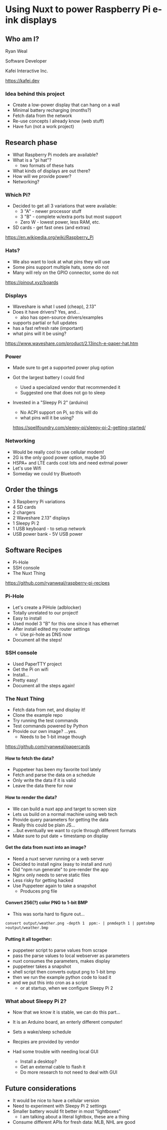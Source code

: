# Using Nuxt to power Raspberry Pi e-ink displays



## Who am I?

Ryan Weal

Software Developer

Kafei Interactive Inc.

https://kafei.dev



### Idea behind this project

- Create a low-power display that can hang on a wall
- Minimal battery recharging (months?)
- Fetch data from the network
- Re-use concepts I already know (web stuff)
- Have fun (not a work project)



## Research phase

- What Raspberry Pi models are available?
- What is a "pi hat"?
  - two formats of these hats
- What kinds of displays are out there?
- How will we provide power?
- Networking?



### Which Pi?

- Decided to get all 3 variations that were available:
  - 3 "A" - newer processor stuff
  - 3 "B" - complete w/extra ports but most support
  - Zero W - lowest power, less RAM, etc.
- SD cards - get fast ones (and extras)

https://en.wikipedia.org/wiki/Raspberry_Pi



### Hats?

- We also want to look at what pins they will use
- Some pins support multiple hats, some do not
- Many will rely on the GPIO connector, some do not

https://pinout.xyz/boards



### Displays

- Waveshare is what I used (cheap), 2.13"
- Does it have drivers? Yes, and...
  - also has open-source drivers/examples
- supports partial or full updates
- has a fast refresh rate (important)
- what pins will it be using?

https://www.waveshare.com/product/2.13inch-e-paper-hat.htm



### Power

- Made sure to get a supported power plug option
- Got the largest battery I could find
  - Used a specialized vendor that recommended it
  - Suggested one that does not go to sleep
- Invested in a "Sleepy Pi 2" (arduino)
  - No ACPI support on Pi, so this will do
  - what pins will it be using?

  https://spellfoundry.com/sleepy-pi/sleepy-pi-2-getting-started/



### Networking

- Would be really cool to use cellular modem!
- 2G is the only good power option, maybe 3G
- HSPA+ and LTE cards cost lots and need extrnal power
- Let's use Wifi
- Someday we could try Bluetooth



## Order the things

- 3 Raspberry Pi variations
- 4 SD cards
- 2 chargers
- 2 Waveshare 2.13" displays
- 1 Sleepy Pi 2
- 1 USB keyboard - to setup network
- USB power bank - 5V USB power



## Software Recipes

- Pi-Hole
- SSH console
- The Nuxt Thing

https://github.com/ryanweal/raspberry-pi-recipes



### Pi-Hole

- Let's create a PiHole (adblocker)
- Totally unrelated to our project!
- Easy to install
- Used model 3 "B" for this one since it has ethernet
- After install edited my router settings
  - Use pi-hole as DNS now
- Document all the steps!



### SSH console

- Used PaperTTY project
- Get the Pi on wifi
- Install...
- Pretty easy!
- Document all the steps again!



### The Nuxt Thing

- Fetch data from net, and display it!
- Clone the example repo
- Try running the test commands
- Test commands powered by Python
- Provide our own image? ...yes.
  - Needs to be 1-bit image though

https://github.com/ryanweal/papercards



#### How to fetch the data?

- Puppeteer has been my favorite tool lately
- Fetch and parse the data on a schedule
- Only write the data if it is valid
- Leave the data there for now



#### How to render the data?

- We can build a nuxt app and target to screen size
- Lets us build on a normal machine using web tech
- Provide query parameters for getting the data
- Really this could be plain JS...
- ...but eventually we want to cycle through different formats
- Make sure to put date + timestamp on display



#### Get the data from nuxt into an image?

- Need a nuxt server running or a web server
- Decided to install nginx (easy to install and run)
- Did "npm run generate" to pre-render the app
- Nginx only needs to serve static files
- Less risky for getting hacked
- Use Puppeteer again to take a snapshot
  - Produces png file



#### Convert 256(?) color PNG to 1-bit BMP

- This was sorta hard to figure out...

`convert output/weather.png -depth 1  ppm:- | pnmdepth 1 | ppmtobmp >output/weather.bmp`



#### Putting it all together:

- puppeteer script to parse values from scrape
- pass the parse values to local webserver as parameters
- nuxt consumes the parameters, makes display
- puppeteer takes a snapshot
- shell script then converts output png to 1-bit bmp
- then we run the example python code to load it
- and we put this into cron as a script
  - or at startup, when we configure Sleepy Pi 2



### What about Sleepy Pi 2?

- Now that we know it is stable, we can do this part...

- It is an Arduino board, an enterly different computer!
- Sets a wake/sleep schedule
- Recpies are provided by vendor
- Had some trouble with needing local GUI
  - Install a desktop?
  - Get an external cable to flash it
  - Do more research to not need to deal with GUI



## Future considerations

- It would be nice to have a cellular version
- Need to experiment with Sleepy Pi 2 settings
- Smaller battery would fit better in most "lightboxes"
  - I am talking about a literal lightbox, these are a thing
- Consume different APIs for fresh data: MLB, NHL are good